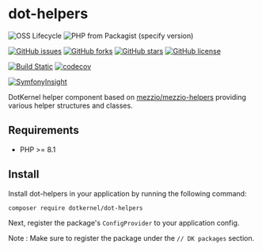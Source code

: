 # dot-helpers

![OSS Lifecycle](https://img.shields.io/osslifecycle/dotkernel/dot-helpers)
![PHP from Packagist (specify version)](https://img.shields.io/packagist/php-v/dotkernel/dot-helpers/3.4.3)

[![GitHub issues](https://img.shields.io/github/issues/dotkernel/dot-helpers)](https://github.com/dotkernel/dot-helpers/issues)
[![GitHub forks](https://img.shields.io/github/forks/dotkernel/dot-helpers)](https://github.com/dotkernel/dot-helpers/network)
[![GitHub stars](https://img.shields.io/github/stars/dotkernel/dot-helpers)](https://github.com/dotkernel/dot-helpers/stargazers)
[![GitHub license](https://img.shields.io/github/license/dotkernel/dot-helpers)](https://github.com/dotkernel/dot-helpers/blob/3.0/LICENSE.md)

[![Build Static](https://github.com/dotkernel/dot-helpers/actions/workflows/static-analysis.yml/badge.svg?branch=3.0)](https://github.com/dotkernel/dot-helpers/actions/workflows/static-analysis.yml)
[![codecov](https://codecov.io/gh/dotkernel/dot-helpers/graph/badge.svg?token=LIN5FVL5QP)](https://codecov.io/gh/dotkernel/dot-helpers)

[![SymfonyInsight](https://insight.symfony.com/projects/e79c1b2a-c61f-4ce6-9b6f-9c6528e049c6/big.svg)](https://insight.symfony.com/projects/e79c1b2a-c61f-4ce6-9b6f-9c6528e049c6)

DotKernel helper component based on [mezzio/mezzio-helpers](https://packagist.org/packages/mezzio/mezzio-helpers) providing various helper structures and classes.

## Requirements

- PHP >= 8.1

## Install

Install dot-helpers in your application by running the following command:

    composer require dotkernel/dot-helpers

Next, register the package's `ConfigProvider` to your application config.

Note : Make sure to register the package under the `// DK packages` section.
